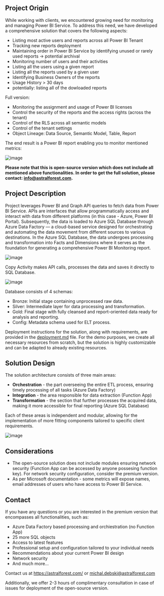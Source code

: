 ## Project Origin
While working with clients, we encountered growing need for monitoring and managing Power BI Service. To address this need, we have developed a comprehensive solution that covers the following aspects:
- Listing most active users and reports across all Power BI Tenant
- Tracking new reports deployment
- Maintaining order in Power BI Service by identifying unused or rarely used reports -> potential archival 
- Monitoring number of users and their activities
- Listing all the users using a given report
- Listing all the reports used by a given user
- Identifying Business Owners of the reports
- Usage History > 30 days
- potentially: listing all of the dowloaded reports
  
Full version: 
- Monitoring the assignment and usage of Power BI licenses
- Control the security of the reports and the access rights (across the tenant)
- Control of the RLS across all semantic models
- Control of the tenant settings
- Object Lineage: Data Source, Semantic Model, Table, Report

  
The end result is a Power BI report enabling you to monitor mentioned metrics:

![image](https://github.com/AstralForest/Power_BI_Monitoring/assets/156897451/484bcea1-6651-4e78-b755-14ba44fcfcbf)

**Please note that this is open-source version which does not include all mentioned above functionalities. In order to get the full solution, please contact: info@astralforest.com.**

## Project Description
Project leverages Power BI and Graph API queries to fetch data from Power BI Service. APIs are interfaces that allow programmatically access and interact with data from different platforms (in this case - Azure, Power BI Portal). Subsequently, the data is loaded to Azure SQL Database through Azure Data Factory — a cloud-based service designed for orchestrating and automating the data movement from different sources to various destinations. In the Azure SQL Database, the data undergoes processing and transformation into Facts and Dimensions where it serves as the foundation for generating a comprehensive Power BI Monitoring report.

![image](https://github.com/AstralForest/Power_BI_Monitoring/assets/156897451/5468da80-8df2-4998-b0cf-42a01ee9fabe)

Copy Activity makes API calls, processes the data and saves it directly to SQL Database.

![image](https://github.com/AstralForest/Power_BI_Monitoring/assets/156897451/129027cf-475d-41a8-8f6e-17243db1c787)

Database consists of 4 schemas:
- Bronze: Initial stage containing unprocessed raw data.
- Silver: Intermediate layer for data processing and transformation.
- Gold: Final stage with fully cleansed and report-oriented data ready for analysis and reporting.
- Config: Metadata schema used for ELT process.

Deployment instructions for the solution, along with requirements, are provided in the [deployment.md](https://github.com/AstralForest/Power_BI_Monitoring/blob/master/deployment.md) file. For the demo purposes, we create all necessary resources from scratch, but the solution is highly customizable and can be adapted to already existing resources.

## Solution Design
The solution architecture consists of three main areas:

- **Orchestration** - the part overseeing the entire ETL process, ensuring timely processing of all tasks (Azure Data Factory)
- **Integration** - the area responsible for data extraction (Function App)
- **Transformation** - the section that further processes the acquired data, making it more accessible for final reporting (Azure SQL Database)
  
Each of these areas is independent and modular, allowing for the implementation of more fitting components tailored to specific client requirements.

![image](https://github.com/AstralForest/Power_BI_Monitoring/assets/156897451/884fd5f5-ec37-4431-a1ff-0ff160a199fc)

## Considerations
- The open-source solution does not include modules ensuring network security (Function App can be accessed by anyone possesing function key). For network security configuration, consider the premium version.
- As per Microsoft documentation - some metrics will expose names, email addresses of users who have access to Power BI Service.

## Contact
If you have any questions or you are interested in the premium version that encompasses all functionalities, such as:
- Azure Data Factory based processing and orchiestration (no Function App)
- 25 more SQL objects
- Access to latest features
- Professional setup and configuration tailored to your individual needs
- Recommendations about your current Power BI design
- Network security
- And much more...

Contact us at https://astralforest.com/  or michal.debski@astralforest.com

Additionally, we offer 2-3 hours of complimentary consultation in case of issues for deployment of the open-source version.

